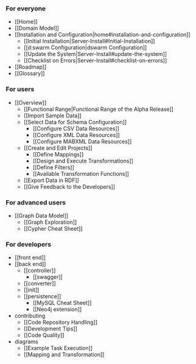 ### For everyone
* [[Home]]
* [[Domain Model]]
* [[Installation and Configuration|home#installation-and-configuration]]
  * [[Initial Installation|Server-Install#Initial-Installation]]
  * [[d:swarm Configuration|dswarm Configuration]]
  * [[Update the System|Server-Install#update-the-system]]
  * [[Checklist on Errors|Server-Install#checklist-on-errors]]
* [[Roadmap]]
* [[Glossary]]

### For users
* [[Overview]]
  * [[Functional Range|Functional Range of the Alpha Release]]
  * [[Import Sample Data]]
  * [[Select Data for Schema Configuration]]
    * [[Configure CSV Data Resources]]
    * [[Configure XML Data Resources]]
    * [[Configure MABXML Data Resources]]
  * [[Create and Edit Projects]]
    * [[Define Mappings]]
    * [[Design and Execute Transformations]]
    * [[Define Filters]]
    * [[Available Transformation Functions]]
  * [[Export Data in RDF]]
  * [[Give Feedback to the Developers]]

### For advanced users
* [[Graph Data Model]]
    * [[Graph Exploration]]
    * [[Cypher Cheat Sheet]]

### For developers
* [[front end]]
* [[back end]]
  * [[controller]]
    * [[swagger]]
  * [[converter]]
  * [[init]]
  * [[persistence]]
    * [[MySQL Cheat Sheet]]
    * [[Neo4j extension]]
* contributing
  * [[Code Repository Handling]]
  * [[Development Tips]]
  * [[Code Quality]]
* diagrams
  * [[Example Task Execution]]
  * [[Mapping and Transformation]]